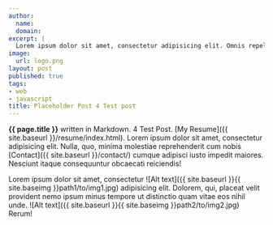 ```yaml
---
author:
  name:
  domain:
excerpt: |
  Lorem ipsum dolor sit amet, consectetur adipisicing elit. Omnis repellendus iure nemo. Cum, perferendis, fugit, quaerat necessitatibus voluptatibus sapiente vero magnam similique sit neque natus.
image:
  url: logo.png
layout: post
published: true
tags:
- web
- javascript
title: Placeholder Post 4 Test post
---
```


**{{ page.title }}** written in Markdown. 4 Test Post. [My Resume]({{ site.baseurl }}/resume/index.html). Lorem ipsum dolor sit amet, consectetur adipisicing elit. Nulla, quo, minima molestiae reprehenderit cum nobis [Contact]({{ site.baseurl }}/contact/) cumque adipisci iusto impedit maiores. Nesciunt itaque consequuntur obcaecati reiciendis!

Lorem ipsum dolor sit amet, consectetur ![Alt text]({{ site.baseurl }}{{ site.baseimg }}path1/to/img1.jpg) adipisicing elit. Dolorem, qui, placeat velit provident nemo ipsum minus tempore ut distinctio quam vitae eos nihil unde. ![Alt text]({{ site.baseurl }}{{ site.baseimg }}path2/to/img2.jpg) Rerum!
